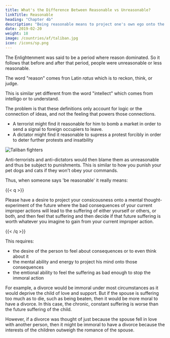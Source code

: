 ```yaml
---
title: What's the Difference Between Reasonable vs Unreasonable?
linkTitle: Reasonable
heading: "Chapter 4b"
description: "Being reasonable means to project one's own ego onto the future as to feel the consequences of a proposed action"
date: 2019-02-20
weight: 18
image: /countries/af/taliban.jpg
icon: /icons/sp.png
---
```




The Enlightenment was said to be a period where reason dominated. So it follows that before and after that period, people were unreasonable or less reasonable. 

The word "reason" comes fron Latin *ratus* which is to reckon, think, or judge. 

This is similar yet different from the word "intellect" which comes from intelligo or to understand. 

The problem is that these definitions only account for logic or the connection of ideas, and not the feeling that powers those connections. <!--  do not  current definition of reason does not take into account the feelings.  -->

- A terrorist might find it reasonable for him to bomb a market in order to send a signal to foreign occupiers to leave. 
- A dictator might find it reasonable to supress a protest forcibly in order to deter further protests and insatbility 

![Taliban fighters](/countries/af/taliban.jpg)

Anti-terrorists and anti-dictators would then blame them as unreasonable and thus be subject to punishments. This is similar to how you punish your pet dogs and cats if they won't obey your commands.  

Thus, when someone says 'be reasonable' it really means:

{{< q >}}
<p>Please have a desire to project your consicousness onto a mental thought-experiment of the future where the bad consequences of your current improper actions will lead to the suffering of either yourself or others, or both, and then feel that suffering and then decide if that future suffering is worth whatever you imagine to gain from your current improper action.</p>
{{< /q >}}

This requires:
- the desire of the person to feel about consequences or to even think about it
- the mental ability and energy to project his mind onto those consequences 
- the emtional ability to feel the suffering as bad enough to stop the immoral action

For example, a divorce would be immoral under most circumstances as it would deprive the child of love and support. But if the spouse is suffering too much as to die, such as being beaten, then it would be more moral to have a divorce. In this case, the chronic, constant suffering is worse than the future suffering of the child. 

However, if a divorce was thought of just because the spouse fell in love with another person, then it might be immoral to have a divorce because the interests of the children outweigh the romance of the spouse. 
